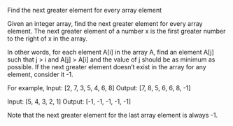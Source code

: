 
Find the next greater element for every array element

Given an integer array, find the next greater element for every array element. The next greater element of a number x is the first greater number to the right of x in the array.

In other words, for each element A[i] in the array A, find an element A[j] such that j > i and A[j] > A[i] and the value of j should be as minimum as possible. If the next greater element doesn’t exist in the array for any element, consider it -1.

 
For example,
Input:  [2, 7, 3, 5, 4, 6, 8]
Output: [7, 8, 5, 6, 6, 8, -1]
 
 
Input:  [5, 4, 3, 2, 1]
Output: [-1, -1, -1, -1, -1]
 
 
Note that the next greater element for the last array element is always -1. 


